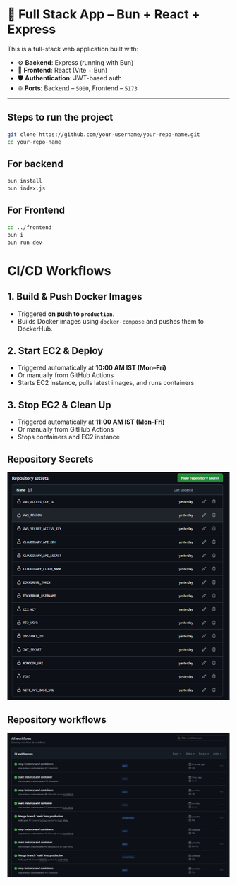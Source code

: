 # 🚀 Full Stack App – Bun + React + Express

This is a full-stack web application built with:

- ⚙️ **Backend**: Express (running with Bun)
- 🎨 **Frontend**: React (Vite + Bun)
- 🛡️ **Authentication**: JWT-based auth
- 🌐 **Ports**: Backend – `5000`, Frontend – `5173`

---
## Steps to run the project

```bash
git clone https://github.com/your-username/your-repo-name.git
cd your-repo-name
```
## For backend
```bash
bun install
bun index.js
```


## For Frontend
```bash
cd ../frontend
bun i
bun run dev
```


#  CI/CD Workflows

## 1. **Build & Push Docker Images**

- Triggered **on push to `production`**.  
- Builds Docker images using `docker-compose` and pushes them to DockerHub.

## 2. **Start EC2 & Deploy**

- Triggered automatically at **10:00 AM IST (Mon–Fri)**
- Or manually from GitHub Actions
- Starts EC2 instance, pulls latest images, and runs containers

## 3. **Stop EC2 & Clean Up**

- Triggered automatically at **11:00 AM IST (Mon–Fri)**
- Or manually from GitHub Actions
- Stops containers and EC2 instance

## **Repository Secrets**

![alt text](image.png)


## **Repository workflows**

![alt text](image-1.png)

